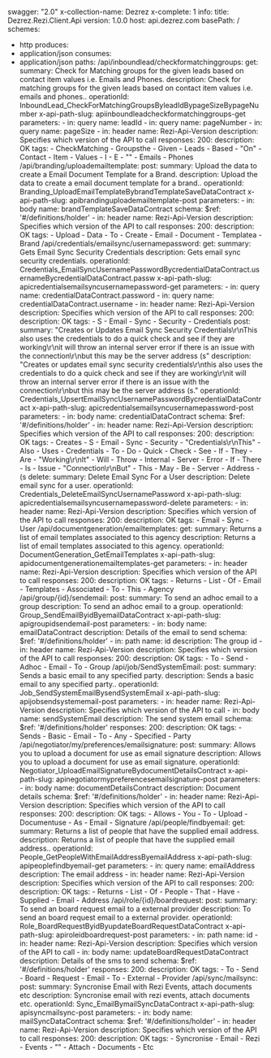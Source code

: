 swagger: "2.0"
x-collection-name: Dezrez
x-complete: 1
info:
  title: Dezrez.Rezi.Client.Api
  version: 1.0.0
host: api.dezrez.com
basePath: /
schemes:
- http
produces:
- application/json
consumes:
- application/json
paths:
  /api/inboundlead/checkformatchinggroups:
    get:
      summary: Check for Matching groups for the given leads based on contact item
        values i.e. Emails and Phones.
      description: Check for matching groups for the given leads based on contact
        item values i.e. emails and phones..
      operationId: InboundLead_CheckForMatchingGroupsByleadIdBypageSizeBypageNumber
      x-api-path-slug: apiinboundleadcheckformatchinggroups-get
      parameters:
      - in: query
        name: leadId
      - in: query
        name: pageNumber
      - in: query
        name: pageSize
      - in: header
        name: Rezi-Api-Version
        description: Specifies which version of the API to call
      responses:
        200:
          description: OK
      tags:
      - CheckMatching
      - Groupsthe
      - Given
      - Leads
      - Based
      - "On"
      - Contact
      - Item
      - Values
      - I
      - E
      - ""
      - Emails
      - Phones
  /api/branding/uploademailtemplate:
    post:
      summary: Upload the data to create a Email Document Template for a Brand.
      description: Upload the data to create a email document template for a brand..
      operationId: Branding_UploadEmailTemplateBybrandTemplateSaveDataContract
      x-api-path-slug: apibrandinguploademailtemplate-post
      parameters:
      - in: body
        name: brandTemplateSaveDataContract
        schema:
          $ref: '#/definitions/holder'
      - in: header
        name: Rezi-Api-Version
        description: Specifies which version of the API to call
      responses:
        200:
          description: OK
      tags:
      - Upload
      - Data
      - To
      - Create
      - Email
      - Document
      - Templatea
      - Brand
  /api/credentials/emailsync/usernamepassword:
    get:
      summary: Gets Email Sync Security Credentials
      description: Gets email sync security credentials.
      operationId: Credentials_EmailSyncUsernamePasswordBycredentialDataContract.usernameBycredentialDataContract.passw
      x-api-path-slug: apicredentialsemailsyncusernamepassword-get
      parameters:
      - in: query
        name: credentialDataContract.password
      - in: query
        name: credentialDataContract.username
      - in: header
        name: Rezi-Api-Version
        description: Specifies which version of the API to call
      responses:
        200:
          description: OK
      tags:
      - S
      - Email
      - Sync
      - Security
      - Credentials
    post:
      summary: "Creates or Updates Email Sync Security Credentials\r\nThis also uses
        the credentials to do a quick check and see if they are working\r\nit will
        throw an internal server error if there is an issue with the connection\r\nbut
        this may be the server address (s"
      description: "Creates or updates email sync security credentials\r\nthis also
        uses the credentials to do a quick check and see if they are working\r\nit
        will throw an internal server error if there is an issue with the connection\r\nbut
        this may be the server address (s."
      operationId: Credentials_UpsertEmailSyncUsernamePasswordBycredentialDataContract
      x-api-path-slug: apicredentialsemailsyncusernamepassword-post
      parameters:
      - in: body
        name: credentialDataContract
        schema:
          $ref: '#/definitions/holder'
      - in: header
        name: Rezi-Api-Version
        description: Specifies which version of the API to call
      responses:
        200:
          description: OK
      tags:
      - Creates
      - S
      - Email
      - Sync
      - Security
      - "Credentials\r\nThis"
      - Also
      - Uses
      - Credentials
      - To
      - Do
      - Quick
      - Check
      - See
      - If
      - They
      - Are
      - "Working\r\nIt"
      - Will
      - Throw
      - Internal
      - Server
      - Error
      - If
      - There
      - Is
      - Issue
      - "Connection\r\nBut"
      - This
      - May
      - Be
      - Server
      - Address
      - (s
    delete:
      summary: Delete Email Sync For a User
      description: Delete email sync for a user.
      operationId: Credentials_DeleteEmailSyncUsernamePassword
      x-api-path-slug: apicredentialsemailsyncusernamepassword-delete
      parameters:
      - in: header
        name: Rezi-Api-Version
        description: Specifies which version of the API to call
      responses:
        200:
          description: OK
      tags:
      - Email
      - Sync
      - User
  /api/documentgeneration/emailtemplates:
    get:
      summary: Returns a list of email templates associated to this agency
      description: Returns a list of email templates associated to this agency.
      operationId: DocumentGeneration_GetEmailTemplates
      x-api-path-slug: apidocumentgenerationemailtemplates-get
      parameters:
      - in: header
        name: Rezi-Api-Version
        description: Specifies which version of the API to call
      responses:
        200:
          description: OK
      tags:
      - Returns
      - List
      - Of
      - Email
      - Templates
      - Associated
      - To
      - This
      - Agency
  /api/group/{id}/sendemail:
    post:
      summary: To send an adhoc email to a group
      description: To send an adhoc email to a group.
      operationId: Group_SendEmailByidByemailDataContract
      x-api-path-slug: apigroupidsendemail-post
      parameters:
      - in: body
        name: emailDataContract
        description: Details of the email to send
        schema:
          $ref: '#/definitions/holder'
      - in: path
        name: id
        description: The group id
      - in: header
        name: Rezi-Api-Version
        description: Specifies which version of the API to call
      responses:
        200:
          description: OK
      tags:
      - To
      - Send
      - Adhoc
      - Email
      - To
      - Group
  /api/job/SendSystemEmail:
    post:
      summary: Sends a basic email to any specified party.
      description: Sends a basic email to any specified party..
      operationId: Job_SendSystemEmailBysendSystemEmail
      x-api-path-slug: apijobsendsystememail-post
      parameters:
      - in: header
        name: Rezi-Api-Version
        description: Specifies which version of the API to call
      - in: body
        name: sendSystemEmail
        description: The send system email
        schema:
          $ref: '#/definitions/holder'
      responses:
        200:
          description: OK
      tags:
      - Sends
      - Basic
      - Email
      - To
      - Any
      - Specified
      - Party
  /api/negotiator/my/preferences/emailsignature:
    post:
      summary: Allows you to upload a document for use as email signature
      description: Allows you to upload a document for use as email signature.
      operationId: Negotiator_UploadEmailSignatureBydocumentDetailsContract
      x-api-path-slug: apinegotiatormypreferencesemailsignature-post
      parameters:
      - in: body
        name: documentDetailsContract
        description: Document details
        schema:
          $ref: '#/definitions/holder'
      - in: header
        name: Rezi-Api-Version
        description: Specifies which version of the API to call
      responses:
        200:
          description: OK
      tags:
      - Allows
      - You
      - To
      - Upload
      - Documentuse
      - As
      - Email
      - Signature
  /api/people/findbyemail:
    get:
      summary: Returns a list of people that have the supplied email address.
      description: Returns a list of people that have the supplied email address..
      operationId: People_GetPeopleWithEmailAddressByemailAddress
      x-api-path-slug: apipeoplefindbyemail-get
      parameters:
      - in: query
        name: emailAddress
        description: The email address
      - in: header
        name: Rezi-Api-Version
        description: Specifies which version of the API to call
      responses:
        200:
          description: OK
      tags:
      - Returns
      - List
      - Of
      - People
      - That
      - Have
      - Supplied
      - Email
      - Address
  /api/role/{id}/boardrequest:
    post:
      summary: To send an board request email to a external provider
      description: To send an board request email to a external provider.
      operationId: Role_BoardRequestByidByupdateBoardRequestDataContract
      x-api-path-slug: apiroleidboardrequest-post
      parameters:
      - in: path
        name: id
      - in: header
        name: Rezi-Api-Version
        description: Specifies which version of the API to call
      - in: body
        name: updateBoardRequestDataContract
        description: Details of the sms to send
        schema:
          $ref: '#/definitions/holder'
      responses:
        200:
          description: OK
      tags:
      - To
      - Send
      - Board
      - Request
      - Email
      - To
      - External
      - Provider
  /api/sync/mailsync:
    post:
      summary: Syncronise Email with Rezi Events, attach documents etc
      description: Syncronise email with rezi events, attach documents etc.
      operationId: Sync_EmailBymailSyncDataContract
      x-api-path-slug: apisyncmailsync-post
      parameters:
      - in: body
        name: mailSyncDataContract
        schema:
          $ref: '#/definitions/holder'
      - in: header
        name: Rezi-Api-Version
        description: Specifies which version of the API to call
      responses:
        200:
          description: OK
      tags:
      - Syncronise
      - Email
      - Rezi
      - Events
      - ""
      - Attach
      - Documents
      - Etc